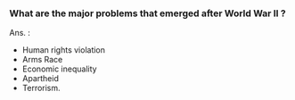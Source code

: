 ### What are the major problems that emerged after World War II ?
Ans. :
* Human rights violation
* Arms Race
* Economic inequality
* Apartheid
* Terrorism. 
